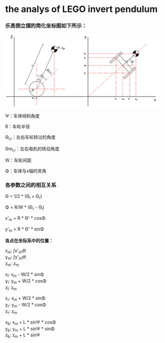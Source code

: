 # the analys of LEGO invert pendulum
### 乐高倒立摆的简化坐标图如下所示：
![](image/invert_pendulum.png)

Ψ：车体倾斜角度

R：车轮半径

Θ<sub>l,r</sub>：左右车轮转过的角度

Θm<sub>l,r</sub>：左右电机的转动角度

W：车轮间距

Φ：车体与x轴的夹角
### 各参数之间的相互关系

Θ = 1/2 * (Θ<sub>l</sub> + Θ<sub>r</sub>)

Φ = R/W * (Θ<sub>r</sub> - Θ<sub>l</sub>)

x'<sub>m</sub> = R * Θ' * cosΦ

y'<sub>m</sub> = R * Θ' * sinΦ

**各点在坐标系中的位置：**

x<sub>m</sub>: &int;x'<sub>m</sub>dt  
y<sub>m</sub>: &int;y'<sub>m</sub>dt  
z<sub>m</sub>: z<sub>m</sub>

x<sub>l</sub>: x<sub>m</sub> - W/2 * sinΦ  
y<sub>l</sub>: y<sub>m</sub> + W/2 * cosΦ  
z<sub>l</sub>: z<sub>m</sub>

x<sub>r</sub>: x<sub>m</sub> + W/2 * sinΦ  
y<sub>r</sub>: y<sub>m</sub> - W/2 * cosΦ  
z<sub>r</sub>: z<sub>m</sub>

x<sub>b</sub>: x<sub>m</sub> + L * sinΨ * cosΦ  
y<sub>b</sub>: y<sub>m</sub> + L * sinΨ * sinΦ  
z<sub>b</sub>: z<sub>m</sub> + L * sinΨ  